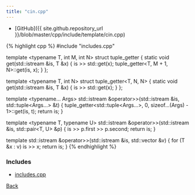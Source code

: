 ```yaml
---
title: "cin.cpp"
---
```


- [GitHub]({{ site.github.repository_url }}/blob/master/cpp/include/template/cin.cpp)

{% highlight cpp %}
#include "includes.cpp"

template <typename T, int M, int N> struct tuple_getter {
  static void get(std::istream &is, T &x) {
    is >> std::get<M>(x);
    tuple_getter<T, M + 1, N>::get(is, x);
  }
};

template <typename T, int N> struct tuple_getter<T, N, N> {
  static void get(std::istream &is, T &x) { is >> std::get<N>(x); }
};

template <typename... Args>
std::istream &operator>>(std::istream &is, std::tuple<Args...> &t) {
  tuple_getter<std::tuple<Args...>, 0, sizeof...(Args) - 1>::get(is, t);
  return is;
}

template <typename T, typename U>
std::istream &operator>>(std::istream &is, std::pair<T, U> &p) {
  is >> p.first >> p.second;
  return is;
}

template <typename T>
std::istream &operator>>(std::istream &is, std::vector<T> &v) {
  for (T &x : v) is >> x;
  return is;
}
{% endhighlight %}

### Includes

- [includes.cpp](includes)

[Back](../..)
